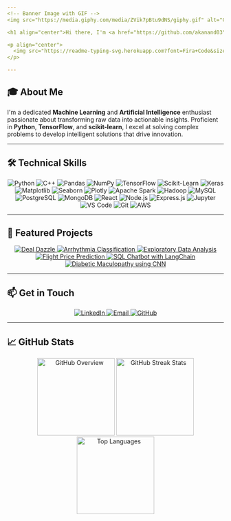 ```yaml
---
<!-- Banner Image with GIF -->
<img src="https://media.giphy.com/media/ZVik7pBtu9dNS/giphy.gif" alt="Coding GIF" width="100%" />

<h1 align="center">Hi there, I'm <a href="https://github.com/akanand03">Akshit Anand</a>! 👋</h1>

<p align="center">
  <img src="https://readme-typing-svg.herokuapp.com?font=Fira+Code&size=24&duration=4000&pause=500&color=00BFFF&center=true&vCenter=true&width=700&height=55&lines=🚀+Innovating+with+Data+Science;📊+Transforming+Data+into+Insights;💡+Machine+Learning+Enthusiast;🌟+AI-Powered+Solutions;🔍+Data+Analysis+Expert" alt="Typing SVG">
</p>

---
```


## 🎓 About Me

I'm a dedicated **Machine Learning** and **Artificial Intelligence** enthusiast passionate about transforming raw data into actionable insights. Proficient in **Python**, **TensorFlow**, and **scikit-learn**, I excel at solving complex problems to develop intelligent solutions that drive innovation.

---

## 🛠️ Technical Skills

<p align="center">
  <img src="https://img.shields.io/badge/Python-3776AB?style=flat&logo=python&logoColor=white" alt="Python">
  <img src="https://img.shields.io/badge/C++-00599C?style=flat&logo=cplusplus&logoColor=white" alt="C++">
  <img src="https://img.shields.io/badge/Pandas-150458?style=flat&logo=pandas&logoColor=white" alt="Pandas">
  <img src="https://img.shields.io/badge/NumPy-013243?style=flat&logo=numpy&logoColor=white" alt="NumPy">
  <img src="https://img.shields.io/badge/TensorFlow-FF6F00?style=flat&logo=tensorflow&logoColor=white" alt="TensorFlow">
  <img src="https://img.shields.io/badge/Scikit--Learn-F7931E?style=flat&logo=scikit-learn&logoColor=white" alt="Scikit-Learn">
  <img src="https://img.shields.io/badge/Keras-D00000?style=flat&logo=keras&logoColor=white" alt="Keras">
  <img src="https://img.shields.io/badge/Matplotlib-11557C?style=flat&logo=matplotlib&logoColor=white" alt="Matplotlib">
  <img src="https://img.shields.io/badge/Seaborn-3776AB?style=flat&logo=seaborn&logoColor=white" alt="Seaborn">
  <img src="https://img.shields.io/badge/Plotly-3F4F75?style=flat&logo=plotly&logoColor=white" alt="Plotly">
  <img src="https://img.shields.io/badge/Apache%20Spark-E25A1C?style=flat&logo=apachespark&logoColor=white" alt="Apache Spark">
  <img src="https://img.shields.io/badge/Hadoop-66CCFF?style=flat&logo=apachehadoop&logoColor=white" alt="Hadoop">
  <img src="https://img.shields.io/badge/MySQL-4479A1?style=flat&logo=mysql&logoColor=white" alt="MySQL">
  <img src="https://img.shields.io/badge/PostgreSQL-336791?style=flat&logo=postgresql&logoColor=white" alt="PostgreSQL">
  <img src="https://img.shields.io/badge/MongoDB-47A248?style=flat&logo=mongodb&logoColor=white" alt="MongoDB">
  <img src="https://img.shields.io/badge/React-61DAFB?style=flat&logo=react&logoColor=white" alt="React">
  <img src="https://img.shields.io/badge/Node.js-339933?style=flat&logo=node.js&logoColor=white" alt="Node.js">
  <img src="https://img.shields.io/badge/Express.js-000000?style=flat&logo=express&logoColor=white" alt="Express.js">
  <img src="https://img.shields.io/badge/Jupyter-F37626?style=flat&logo=jupyter&logoColor=white" alt="Jupyter">
  <img src="https://img.shields.io/badge/VS%20Code-007ACC?style=flat&logo=visualstudiocode&logoColor=white" alt="VS Code">
  <img src="https://img.shields.io/badge/Git-F05032?style=flat&logo=git&logoColor=white" alt="Git">
  <img src="https://img.shields.io/badge/AWS-232F3E?style=flat&logo=amazonaws&logoColor=white" alt="AWS">
</p>

---

## 🌟 Featured Projects

<p align="center">
  <a href="https://github.com/akanand03/Deal_Dazzle">
    <img src="https://github-readme-stats.vercel.app/api/pin/?username=akanand03&repo=Deal_Dazzle&title_color=00bfff&text_color=ffffff&icon_color=00bfff&bg_color=1a1b27&hide_border=true" alt="Deal Dazzle">
  </a>
  <a href="https://github.com/akanand03/Arrhythmia_Classification">
    <img src="https://github-readme-stats.vercel.app/api/pin/?username=akanand03&repo=Arrhythmia_Classification&title_color=00bfff&text_color=ffffff&icon_color=00bfff&bg_color=1a1b27&hide_border=true" alt="Arrhythmia Classification">
  </a>
  <a href="https://github.com/akanand03/EDA">
    <img src="https://github-readme-stats.vercel.app/api/pin/?username=akanand03&repo=EDA&title_color=00bfff&text_color=ffffff&icon_color=00bfff&bg_color=1a1b27&hide_border=true" alt="Exploratory Data Analysis">
  </a>
  <a href="https://github.com/akanand03/Flight-price-prediction-">
    <img src="https://github-readme-stats.vercel.app/api/pin/?username=akanand03&repo=Flight-price-prediction-&title_color=00bfff&text_color=ffffff&icon_color=00bfff&bg_color=1a1b27&hide_border=true" alt="Flight Price Prediction">
  </a>
  <a href="https://github.com/akanand03/sql-chatbot-langchain">
    <img src="https://github-readme-stats.vercel.app/api/pin/?username=akanand03&repo=sql-chatbot-langchain&title_color=00bfff&text_color=ffffff&icon_color=00bfff&bg_color=1a1b27&hide_border=true" alt="SQL Chatbot with LangChain">
  </a>
  <a href="https://github.com/akanand03/Diabetic_Maculopathy_CNN.git">
    <img src="https://github-readme-stats.vercel.app/api/pin/?username=akanand03&repo=Diabetic_Maculopathy_CNN&title_color=00bfff&text_color=ffffff&icon_color=00bfff&bg_color=1a1b27&hide_border=true" alt="Diabetic Maculopathy using CNN">
  </a>
</p>

---

## 📫 Get in Touch

<p align="center">
  <a href="https://www.linkedin.com/in/akshit-anand-b2080621a/">
    <img src="https://img.shields.io/badge/LinkedIn-0A66C2?style=for-the-badge&logo=linkedin&logoColor=white" alt="LinkedIn">
  </a>
  <a href="mailto:akshitanand003@gmail.com">
    <img src="https://img.shields.io/badge/Email-D14836?style=for-the-badge&logo=gmail&logoColor=white" alt="Email">
  </a>
  <a href="https://github.com/akanand03">
    <img src="https://img.shields.io/badge/GitHub-100000?style=for-the-badge&logo=github&logoColor=white" alt="GitHub">
  </a>
</p>

---

## 📈 GitHub Stats

<div align="center">

  <!-- GitHub Stats -->
  <img height="180em" src="https://github-readme-stats.vercel.app/api?username=akanand03&show_icons=true&theme=radical&hide_border=true&include_all_commits=true&count_private=true&custom_title=GitHub+Overview" alt="GitHub Overview">

  <!-- GitHub Streak -->
  <img height="180em" src="https://streak-stats.demolab.com/?user=akanand03&theme=radical&hide_border=true&date_format=M%20j%5B%2C%20Y%5D" alt="GitHub Streak Stats">

  <!-- Top Languages -->
  <img height="180em" src="https://github-readme-stats.vercel.app/api/top-langs/?username=akanand03&layout=compact&theme=radical&hide_border=true&langs_count=8&custom_title=Top+Languages" alt="Top Languages">

</div>
